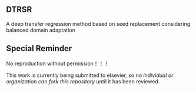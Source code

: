 ## DTRSR
A deep transfer regression method based on seed replacement considering balanced domain adaptation

## Special Reminder
 No reproduction without permission！！！
 
 This work is currently being submitted to elsevier, so *no individual or organization can fork this repository* until it has been reviewed.
